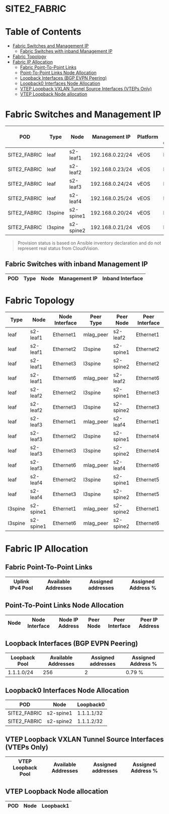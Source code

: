 # SITE2_FABRIC

# Table of Contents

- [Fabric Switches and Management IP](#fabric-switches-and-management-ip)
  - [Fabric Switches with inband Management IP](#fabric-switches-with-inband-management-ip)
- [Fabric Topology](#fabric-topology)
- [Fabric IP Allocation](#fabric-ip-allocation)
  - [Fabric Point-To-Point Links](#fabric-point-to-point-links)
  - [Point-To-Point Links Node Allocation](#point-to-point-links-node-allocation)
  - [Loopback Interfaces (BGP EVPN Peering)](#loopback-interfaces-bgp-evpn-peering)
  - [Loopback0 Interfaces Node Allocation](#loopback0-interfaces-node-allocation)
  - [VTEP Loopback VXLAN Tunnel Source Interfaces (VTEPs Only)](#vtep-loopback-vxlan-tunnel-source-interfaces-vteps-only)
  - [VTEP Loopback Node allocation](#vtep-loopback-node-allocation)

# Fabric Switches and Management IP

| POD | Type | Node | Management IP | Platform | Provisioned in CloudVision |
| --- | ---- | ---- | ------------- | -------- | -------------------------- |
| SITE2_FABRIC | leaf | s2-leaf1 | 192.168.0.22/24 | vEOS | Provisioned |
| SITE2_FABRIC | leaf | s2-leaf2 | 192.168.0.23/24 | vEOS | Provisioned |
| SITE2_FABRIC | leaf | s2-leaf3 | 192.168.0.24/24 | vEOS | Provisioned |
| SITE2_FABRIC | leaf | s2-leaf4 | 192.168.0.25/24 | vEOS | Provisioned |
| SITE2_FABRIC | l3spine | s2-spine1 | 192.168.0.20/24 | vEOS | Provisioned |
| SITE2_FABRIC | l3spine | s2-spine2 | 192.168.0.21/24 | vEOS | Provisioned |

> Provision status is based on Ansible inventory declaration and do not represent real status from CloudVision.

## Fabric Switches with inband Management IP
| POD | Type | Node | Management IP | Inband Interface |
| --- | ---- | ---- | ------------- | ---------------- |

# Fabric Topology

| Type | Node | Node Interface | Peer Type | Peer Node | Peer Interface |
| ---- | ---- | -------------- | --------- | ----------| -------------- |
| leaf | s2-leaf1 | Ethernet1 | mlag_peer | s2-leaf2 | Ethernet1 |
| leaf | s2-leaf1 | Ethernet2 | l3spine | s2-spine1 | Ethernet2 |
| leaf | s2-leaf1 | Ethernet3 | l3spine | s2-spine2 | Ethernet2 |
| leaf | s2-leaf1 | Ethernet6 | mlag_peer | s2-leaf2 | Ethernet6 |
| leaf | s2-leaf2 | Ethernet2 | l3spine | s2-spine1 | Ethernet3 |
| leaf | s2-leaf2 | Ethernet3 | l3spine | s2-spine2 | Ethernet3 |
| leaf | s2-leaf3 | Ethernet1 | mlag_peer | s2-leaf4 | Ethernet1 |
| leaf | s2-leaf3 | Ethernet2 | l3spine | s2-spine1 | Ethernet4 |
| leaf | s2-leaf3 | Ethernet3 | l3spine | s2-spine2 | Ethernet4 |
| leaf | s2-leaf3 | Ethernet6 | mlag_peer | s2-leaf4 | Ethernet6 |
| leaf | s2-leaf4 | Ethernet2 | l3spine | s2-spine1 | Ethernet5 |
| leaf | s2-leaf4 | Ethernet3 | l3spine | s2-spine2 | Ethernet5 |
| l3spine | s2-spine1 | Ethernet1 | mlag_peer | s2-spine2 | Ethernet1 |
| l3spine | s2-spine1 | Ethernet6 | mlag_peer | s2-spine2 | Ethernet6 |

# Fabric IP Allocation

## Fabric Point-To-Point Links

| Uplink IPv4 Pool | Available Addresses | Assigned addresses | Assigned Address % |
| ---------------- | ------------------- | ------------------ | ------------------ |

## Point-To-Point Links Node Allocation

| Node | Node Interface | Node IP Address | Peer Node | Peer Interface | Peer IP Address |
| ---- | -------------- | --------------- | --------- | -------------- | --------------- |

## Loopback Interfaces (BGP EVPN Peering)

| Loopback Pool | Available Addresses | Assigned addresses | Assigned Address % |
| ------------- | ------------------- | ------------------ | ------------------ |
| 1.1.1.0/24 | 256 | 2 | 0.79 % |

## Loopback0 Interfaces Node Allocation

| POD | Node | Loopback0 |
| --- | ---- | --------- |
| SITE2_FABRIC | s2-spine1 | 1.1.1.1/32 |
| SITE2_FABRIC | s2-spine2 | 1.1.1.2/32 |

## VTEP Loopback VXLAN Tunnel Source Interfaces (VTEPs Only)

| VTEP Loopback Pool | Available Addresses | Assigned addresses | Assigned Address % |
| --------------------- | ------------------- | ------------------ | ------------------ |

## VTEP Loopback Node allocation

| POD | Node | Loopback1 |
| --- | ---- | --------- |
